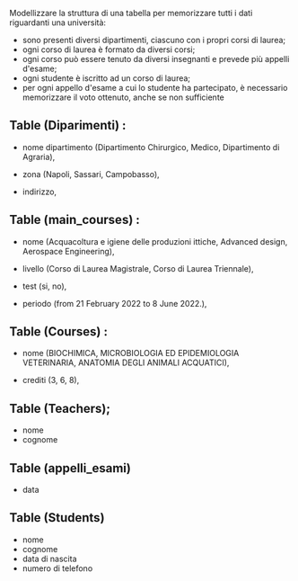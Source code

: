 Modellizzare la struttura di una tabella per memorizzare tutti i dati riguardanti una università:
- sono presenti diversi dipartimenti, ciascuno con i propri corsi di laurea;
- ogni corso di laurea è formato da diversi corsi;
- ogni corso può essere tenuto da diversi insegnanti e prevede più appelli d'esame;
- ogni studente è iscritto ad un corso di laurea;
- per ogni appello d'esame a cui lo studente ha partecipato, è necessario memorizzare il voto ottenuto, anche se non sufficiente


## Table (Diparimenti) :

- nome dipartimento (Dipartimento Chirurgico, Medico, Dipartimento di Agraria),

- zona (Napoli, Sassari, Campobasso),

- indirizzo,

<!--  -->

## Table (main_courses) :

- nome (Acquacoltura e igiene delle produzioni ittiche, Advanced design, Aerospace Engineering),

- livello (Corso di Laurea Magistrale, Corso di Laurea Triennale),

- test (si, no),

- periodo (from 21 February 2022 to 8 June 2022.),


## Table (Courses) :

- nome (BIOCHIMICA, MICROBIOLOGIA ED EPIDEMIOLOGIA VETERINARIA,  ANATOMIA DEGLI ANIMALI ACQUATICI),

- crediti (3, 6, 8),
<!--  -->


## Table (Teachers);
- nome
- cognome
<!--  -->


## Table (appelli_esami)
<!-- data fissata dal professore -->
- data   

## Table (Students)
- nome
- cognome
- data di nascita
- numero di telefono

